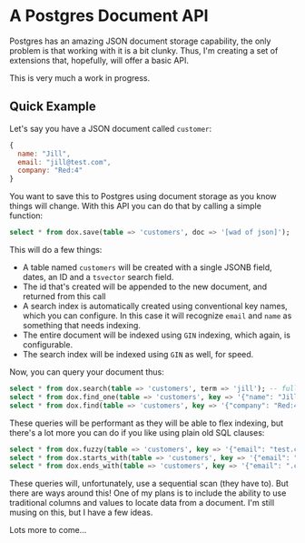 # A Postgres Document API

Postgres has an amazing JSON document storage capability, the only problem is that working with it is a bit clunky. Thus, I'm creating a set of extensions that, hopefully, will offer a basic API.

This is very much a work in progress.

## Quick Example

Let's say you have a JSON document called `customer`:

```js
{
  name: "Jill",
  email: "jill@test.com",
  company: "Red:4"
}
```

You want to save this to Postgres using document storage as you know things will change. With this API you can do that by calling a simple function:

```sql
select * from dox.save(table => 'customers', doc => '[wad of json]');
```

This will do a few things:

 - A table named `customers` will be created with a single JSONB field, dates, an ID and a `tsvector` search field.
 - The id that's created will be appended to the new document, and returned from this call
 - A search index is automatically created using conventional key names, which you can configure. In this case it will recognize `email` and `name` as something that needs indexing.
 - The entire document will be indexed using `GIN` indexing, which again, is configurable.
 - The search index will be indexed using `GIN` as well, for speed.

Now, you can query your document thus:

```sql
select * from dox.search(table => 'customers', term => 'jill'); -- full text search on a single term
select * from dox.find_one(table => 'customers', key => '{"name": "Jill"}'); -- simple query
select * from dox.find(table => 'customers', key => '{"company": "Red:4"}'); -- find all Red:4 people
```

These queries will be performant as they will be able to flex indexing, but there's a lot more you can do if you like using plain old SQL clauses:

```sql
select * from dox.fuzzy(table => 'customers', key => '{"email": "test.com"}');
select * from dox.starts_with(table => 'customers', key => '{"email": "test"}');
select * from dox.ends_with(table => 'customers', key => '{"email": ".com"}');
```

These queries will, unfortunately, use a sequential scan (they have to). But there are ways around this! One of my plans is to include the ability to use traditional columns and values to locate data from a document. I'm still musing on this, but I have a few ideas.

Lots more to come...


